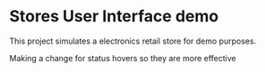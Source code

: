 # Stores User Interface demo

This project simulates a electronics retail store for demo purposes.

Making a change for status hovers so they are more effective